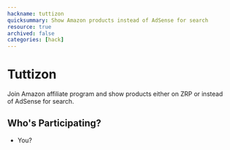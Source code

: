 ```yaml
---
hackname: tuttizon
quicksummary: Show Amazon products instead of AdSense for search
resource: true
archived: false
categories: [hack]
---
```


# Tuttizon

Join Amazon affiliate program and show products either on ZRP or instead of AdSense for search.

## Who's Participating?

- You?
